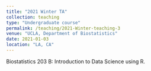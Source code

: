 ```yaml
---
title: "2021 Winter TA"
collection: teaching
type: "Undergraduate course"
permalink: /teaching/2021-Winter-teaching-3
venue: "UCLA, Department of Biostatistics"
date: 2021-01-03
location: "LA, CA"
---
```


Biostatistics 203 B: Introduction to Data Science using R.
